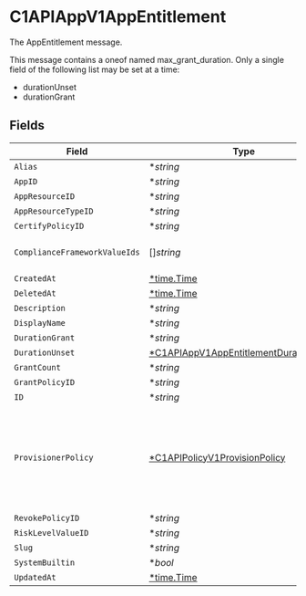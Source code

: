 # C1APIAppV1AppEntitlement

The AppEntitlement message.

This message contains a oneof named max_grant_duration. Only a single field of the following list may be set at a time:
  - durationUnset
  - durationGrant



## Fields

| Field                                                                                                                                                                          | Type                                                                                                                                                                           | Required                                                                                                                                                                       | Description                                                                                                                                                                    |
| ------------------------------------------------------------------------------------------------------------------------------------------------------------------------------ | ------------------------------------------------------------------------------------------------------------------------------------------------------------------------------ | ------------------------------------------------------------------------------------------------------------------------------------------------------------------------------ | ------------------------------------------------------------------------------------------------------------------------------------------------------------------------------ |
| `Alias`                                                                                                                                                                        | **string*                                                                                                                                                                      | :heavy_minus_sign:                                                                                                                                                             | The alias field.                                                                                                                                                               |
| `AppID`                                                                                                                                                                        | **string*                                                                                                                                                                      | :heavy_minus_sign:                                                                                                                                                             | The appId field.                                                                                                                                                               |
| `AppResourceID`                                                                                                                                                                | **string*                                                                                                                                                                      | :heavy_minus_sign:                                                                                                                                                             | The appResourceId field.                                                                                                                                                       |
| `AppResourceTypeID`                                                                                                                                                            | **string*                                                                                                                                                                      | :heavy_minus_sign:                                                                                                                                                             | The appResourceTypeId field.                                                                                                                                                   |
| `CertifyPolicyID`                                                                                                                                                              | **string*                                                                                                                                                                      | :heavy_minus_sign:                                                                                                                                                             | The certifyPolicyId field.                                                                                                                                                     |
| `ComplianceFrameworkValueIds`                                                                                                                                                  | []*string*                                                                                                                                                                     | :heavy_minus_sign:                                                                                                                                                             | The complianceFrameworkValueIds field.                                                                                                                                         |
| `CreatedAt`                                                                                                                                                                    | [*time.Time](https://pkg.go.dev/time#Time)                                                                                                                                     | :heavy_minus_sign:                                                                                                                                                             | N/A                                                                                                                                                                            |
| `DeletedAt`                                                                                                                                                                    | [*time.Time](https://pkg.go.dev/time#Time)                                                                                                                                     | :heavy_minus_sign:                                                                                                                                                             | N/A                                                                                                                                                                            |
| `Description`                                                                                                                                                                  | **string*                                                                                                                                                                      | :heavy_minus_sign:                                                                                                                                                             | The description field.                                                                                                                                                         |
| `DisplayName`                                                                                                                                                                  | **string*                                                                                                                                                                      | :heavy_minus_sign:                                                                                                                                                             | The displayName field.                                                                                                                                                         |
| `DurationGrant`                                                                                                                                                                | **string*                                                                                                                                                                      | :heavy_minus_sign:                                                                                                                                                             | N/A                                                                                                                                                                            |
| `DurationUnset`                                                                                                                                                                | [*C1APIAppV1AppEntitlementDurationUnset](../../models/shared/c1apiappv1appentitlementdurationunset.md)                                                                         | :heavy_minus_sign:                                                                                                                                                             | N/A                                                                                                                                                                            |
| `GrantCount`                                                                                                                                                                   | **string*                                                                                                                                                                      | :heavy_minus_sign:                                                                                                                                                             | The grantCount field.                                                                                                                                                          |
| `GrantPolicyID`                                                                                                                                                                | **string*                                                                                                                                                                      | :heavy_minus_sign:                                                                                                                                                             | The grantPolicyId field.                                                                                                                                                       |
| `ID`                                                                                                                                                                           | **string*                                                                                                                                                                      | :heavy_minus_sign:                                                                                                                                                             | The id field.                                                                                                                                                                  |
| `ProvisionerPolicy`                                                                                                                                                            | [*C1APIPolicyV1ProvisionPolicy](../../models/shared/c1apipolicyv1provisionpolicy.md)                                                                                           | :heavy_minus_sign:                                                                                                                                                             | The ProvisionPolicy message.<br/><br/>This message contains a oneof named typ. Only a single field of the following list may be set at a time:<br/>  - connector<br/>  - manual<br/>  - delegated<br/> |
| `RevokePolicyID`                                                                                                                                                               | **string*                                                                                                                                                                      | :heavy_minus_sign:                                                                                                                                                             | The revokePolicyId field.                                                                                                                                                      |
| `RiskLevelValueID`                                                                                                                                                             | **string*                                                                                                                                                                      | :heavy_minus_sign:                                                                                                                                                             | The riskLevelValueId field.                                                                                                                                                    |
| `Slug`                                                                                                                                                                         | **string*                                                                                                                                                                      | :heavy_minus_sign:                                                                                                                                                             | The slug field.                                                                                                                                                                |
| `SystemBuiltin`                                                                                                                                                                | **bool*                                                                                                                                                                        | :heavy_minus_sign:                                                                                                                                                             | The systemBuiltin field.                                                                                                                                                       |
| `UpdatedAt`                                                                                                                                                                    | [*time.Time](https://pkg.go.dev/time#Time)                                                                                                                                     | :heavy_minus_sign:                                                                                                                                                             | N/A                                                                                                                                                                            |